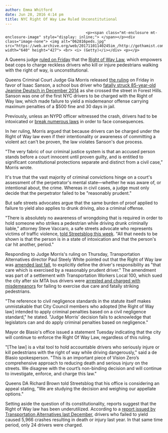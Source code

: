 ```yaml
---
author: Emma Whitford
date: Jun 28, 2016 4:14 pm
title: NYC Right Of Way Law Ruled Unconstitutional 
---
```


	
										<p><span class="mt-enclosure mt-enclosure-image" style="display: inline;"> </span></p><div class="image-none"> <img alt="062816peds.jpg" src="https://web.archive.org/web/20171101140245im_/http://gothamist.com/attachments/nyc_arts_john/062816peds.jpg" width="640" height="427"> <br> <i> (Getty)</i></div> <p></p>

<p>A Queens judge <a href="https://web.archive.org/web/20171101140245/http://www.ny1.com/nyc/all-boroughs/politics/2016/06/27/queens-judge-rules-key-portion-of-mayor-s-vision-zero-plan-is-unconstitutional.html?cid=twitter_InsideCityHall">ruled on Friday</a> that the <a href="https://web.archive.org/web/20171101140245/http://gothamist.com/2015/01/14/reckless_driving_nyc_nypd.php">Right of Way Law</a>, which empowers beat cops to charge reckless drivers who kill or injure pedestrians walking with the right of way, is unconstitutional.</p>

<p>Queens Criminal Court Judge Gia Morris released <a href="https://web.archive.org/web/20171101140245/http://www.nycourts.gov/reporter/3dseries/2016/2016_26199.htm">the ruling</a> on Friday in favor of Isaac Sanson, a school bus driver who <a href="https://web.archive.org/web/20171101140245/http://gothamist.com/2015/02/26/bus_driver_arrest_queens.php">fatally struck 85-year-old Jeanine Deutsch in December 2014</a> as she crossed the street in Forest Hills. Sanson was one of the first NYC drivers to be charged with the Right of Way law, which made failure to yield a misdemeanor offense carrying maximum penalties of a $500 fine and 30 days in jail. </p>

<p>Previously, unless an NYPD officer witnessed the crash, drivers had to be intoxicated or <a href="https://web.archive.org/web/20171101140245/http://www.streetsblog.org/2012/02/22/is-there-really-a-rule-of-two/">break numerous laws</a> in order to face consequences. </p>

<p>In her ruling, Morris argued that because drivers can be charged under the Right of Way law even if their intentionality or awareness of committing a violent act can&apos;t be proven, the law violates Sanson&apos;s due process. </p>

<p>&quot;The very fabric of our criminal justice system is that an accused person stands before a court innocent until proven guilty, and is entitled to significant constitutional protections separate and distinct from a civil case,&#x201D; Morris wrote.</p>

<p>It&apos;s true that the vast majority of criminal convictions hinge on a court&apos;s assessment of the perpetrator&apos;s mental state&#x2014;whether he was aware of, or intentional about, the crime. Whereas in civil cases, a judge must only decide that the perpetrator failed to be &quot;reasonably prudent.&quot;</p>

<p>But safe streets advocates argue that the same burden of proof applied to failure to yield also applies to drunk driving, also a criminal offense. </p>

<p>&quot;There is absolutely no awareness of wrongdoing that is required in order to hold someone who strikes a pedestrian while driving drunk criminally liable,&quot; attorney Steve Vaccaro, a safe streets advocate who represents victims of traffic violence, <a href="https://web.archive.org/web/20171101140245/http://www.streetsblog.org/2016/06/28/advocates-dont-expect-judges-ruling-against-right-of-way-law-to-hold-up/">told Streetsblog this week</a>. &quot;All that needs to be shown is that the person is in a state of intoxication and that the person&apos;s car hit another, period.&quot;</p>

<p>Responding to Judge Morris&apos;s ruling on Thursday, Transportation Alternatives director Paul Steely White pointed out that the Right of Way law was <a href="https://web.archive.org/web/20171101140245/http://gothamist.com/2015/09/01/bus_drivers_right_of_way.php">amended last fall</a>, to explicitly define the driver&apos;s responsibility as &quot;that care which is exercised by a reasonably prudent driver.&quot; The amendment was part of a settlement with Transportation Workers Local 100, which sued the city after six MTA bus drivers were <a href="https://web.archive.org/web/20171101140245/http://gothamist.com/2015/02/16/bus_mta_vision_zero.php">arrested and charged with misdemeanors</a> for failing to exercise due care and fatally striking pedestrians. </p>

<p>&quot;The reference to civil negligence standards in the statute itself makes unmistakable that City Council members who adopted [the Right of Way law] intended to apply criminal penalties based on a civil negligence standard,&quot; he stated. &quot;Judge Morris&#x2019; decision fails to acknowledge that legislators can and do apply criminal penalties based on negligence.&quot; </p>

<p>Mayor de Blasio&apos;s office issued a statement Tuesday indicating that the city will continue to enforce the Right Of Way Law, regardless of this ruling. </p>

<p>&quot;[The law] is a vital tool to hold accountable drivers who seriously injure or kill pedestrians with the right of way while driving dangerously,&quot; said a de Blasio spokesperson. &quot;This is an important piece of Vision Zero&#x2019;s comprehensive approach to reducing death and serious injury on the streets. We disagree with the court&#x2019;s non-binding decision and will continue to investigate, enforce, and charge this law.&quot; </p>

<p>Queens DA Richard Brown told Streetsblog that his office is considering an appeal stating, &quot;We are studying the decision and weighing our appellate options.&quot; </p>

<p>Setting aside the question of its constitutionality, reports suggest that the Right of Way law has been underutilized. According to a <a href="https://web.archive.org/web/20171101140245/http://gothamist.com/2015/12/09/deadly_drivers_nyc.php">report issued by Transportation Alternatives last December</a>, drivers who failed to yield caused 5,966 crashes resulting in death or injury last year. In that same time period, only 24 drivers were charged. </p>					
										
									
				